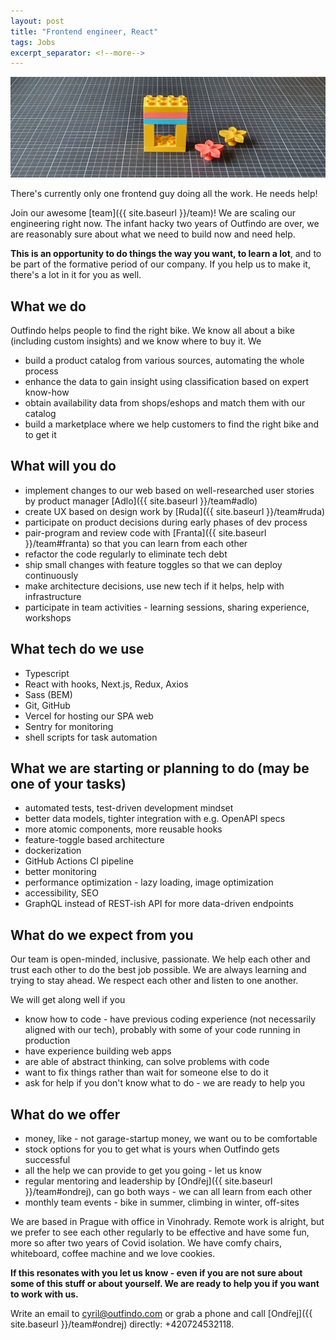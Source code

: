 ```yaml
---
layout: post
title: "Frontend engineer, React"
tags: Jobs
excerpt_separator: <!--more-->
---
```


![Team](/assets/bricks/2.jpg)
<br>

There's currently only one frontend guy doing all the work. He needs help!

<!--more-->

Join our awesome [team]({{ site.baseurl }}/team)! We are scaling our engineering right now.
The infant hacky two years of Outfindo are over, we are reasonably sure about what we need to build now and need help.

**This is an opportunity to do things the way you want, to learn a lot**, and to be part of the formative period of our company.
If you help us to make it, there's a lot in it for you as well.

## What we do

Outfindo helps people to find the right bike. We know all about a bike (including custom insights) and we know where to buy it. We
* build a product catalog from various sources, automating the whole process
* enhance the data to gain insight using classification based on expert know-how
* obtain availability data from shops/eshops and match them with our catalog
* build a marketplace where we help customers to find the right bike and to get it

## What will you do

* implement changes to our web based on well-researched user stories by product manager [Adlo]({{ site.baseurl }}/team#adlo)
* create UX based on design work by [Ruda]({{ site.baseurl }}/team#ruda)
* participate on product decisions during early phases of dev process
* pair-program and review code with [Franta]({{ site.baseurl }}/team#franta) so that you can learn from each other
* refactor the code regularly to eliminate tech debt
* ship small changes with feature toggles so that we can deploy continuously
* make architecture decisions, use new tech if it helps, help with infrastructure
* participate in team activities - learning sessions, sharing experience, workshops

## What tech do we use

* Typescript
* React with hooks, Next.js, Redux, Axios
* Sass (BEM)
* Git, GitHub
* Vercel for hosting our SPA web
* Sentry for monitoring
* shell scripts for task automation

## What we are starting or planning to do (may be one of your tasks)

* automated tests, test-driven development mindset
* better data models, tighter integration with e.g. OpenAPI specs
* more atomic components, more reusable hooks
* feature-toggle based architecture
* dockerization
* GitHub Actions CI pipeline
* better monitoring
* performance optimization - lazy loading, image optimization
* accessibility, SEO
* GraphQL instead of REST-ish API for more data-driven endpoints

## What do we expect from you

Our team is open-minded, inclusive, passionate. We help each other and trust each other to do the best job possible.
We are always learning and trying to stay ahead. We respect each other and listen to one another.

We will get along well if you

* know how to code - have previous coding experience (not necessarily aligned with our tech), probably with some of your code running in production
* have experience building web apps
* are able of abstract thinking, can solve problems with code
* want to fix things rather than wait for someone else to do it
* ask for help if you don't know what to do - we are ready to help you


## What do we offer

* money, like - not garage-startup money, we want ou to be comfortable
* stock options for you to get what is yours when Outfindo gets successful
* all the help we can provide to get you going - let us know
* regular mentoring and leadership by [Ondřej]({{ site.baseurl }}/team#ondrej), can go both ways - we can all learn from each other
* monthly team events - bike in summer, climbing in winter, off-sites

We are based in Prague with office in Vinohrady.
Remote work is alright, but we prefer to see each other regularly to be effective and have some fun, more so after two years of Covid isolation.
We have comfy chairs, whiteboard, coffee machine and we love cookies.

**If this resonates with you let us know - even if you are not sure about some of this stuff or about yourself. We are ready to help you if you want to work with us.**

Write an email to [cyril@outfindo.com](mailto:cyril@outfindo.com) or grab a phone and call [Ondřej]({{ site.baseurl }}/team#ondrej) directly: +420724532118.
